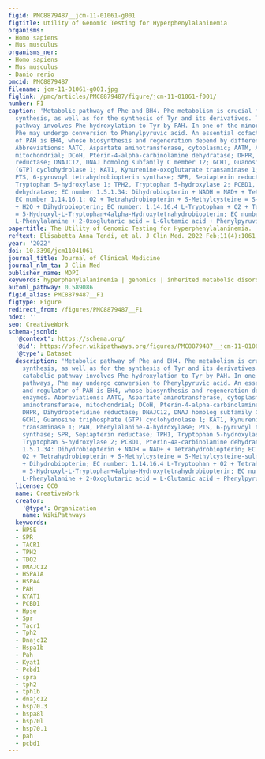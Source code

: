 ```yaml
---
figid: PMC8879487__jcm-11-01061-g001
figtitle: Utility of Genomic Testing for Hyperphenylalaninemia
organisms:
- Homo sapiens
- Mus musculus
organisms_ner:
- Homo sapiens
- Mus musculus
- Danio rerio
pmcid: PMC8879487
filename: jcm-11-01061-g001.jpg
figlink: /pmc/articles/PMC8879487/figure/jcm-11-01061-f001/
number: F1
caption: 'Metabolic pathway of Phe and BH4. Phe metabolism is crucial for protein
  synthesis, as well as for the synthesis of Tyr and its derivatives. The major catabolic
  pathway involves Phe hydroxylation to Tyr by PAH. In one of the minor pathways,
  Phe may undergo conversion to Phenylpyruvic acid. An essential cofactor and regulator
  of PAH is BH4, whose biosynthesis and regeneration depend by different enzymes.
  Abbreviations: AATC, Aspartate aminotransferase, cytoplasmic; AATM, Aspartate aminotransferase,
  mitochondrial; DCoH, Pterin-4-alpha-carbinolamine dehydratase; DHPR, Dihydropteridine
  reductase; DNAJC12, DNAJ homolog subfamily C member 12; GCH1, Guanosine triphosphate
  (GTP) cyclohydrolase 1; KAT1, Kynurenine-oxoglutarate transaminase 1; PAH, Phenylalanine-4-hydroxylase;
  PTS, 6-pyruvoyl tetrahydrobiopterin synthase; SPR, Sepiapterin reductase; TPH1,
  Tryptophan 5-hydroxylase 1; TPH2, Tryptophan 5-hydroxylase 2; PCBD1, Pterin-4a-carbinolamine
  dehydratase; EC number 1.5.1.34: Dihydrobiopterin + NADH = NAD+ + Tetrahydrobiopterin;
  EC number 1.14.16.1: O2 + Tetrahydrobiopterin + S-Methylcysteine = S-Methylcysteine-sulfoxide
  + H2O + Dihydrobiopterin; EC number: 1.14.16.4 L-Tryptophan + O2 + Tetrahydrobiopterin
  = 5-Hydroxyl-L-Tryptophan+4alpha-Hydroxytetrahydrobiopterin; EC number 2.6.1.5-2.6.1.64:
  L-Phenylalanine + 2-Oxoglutaric acid = L-Glutamic acid + Phenylpyruvic acid.'
papertitle: The Utility of Genomic Testing for Hyperphenylalaninemia.
reftext: Elisabetta Anna Tendi, et al. J Clin Med. 2022 Feb;11(4):1061.
year: '2022'
doi: 10.3390/jcm11041061
journal_title: Journal of Clinical Medicine
journal_nlm_ta: J Clin Med
publisher_name: MDPI
keywords: hyperphenylalaninemia | genomics | inherited metabolic disorders
automl_pathway: 0.589086
figid_alias: PMC8879487__F1
figtype: Figure
redirect_from: /figures/PMC8879487__F1
ndex: ''
seo: CreativeWork
schema-jsonld:
  '@context': https://schema.org/
  '@id': https://pfocr.wikipathways.org/figures/PMC8879487__jcm-11-01061-g001.html
  '@type': Dataset
  description: 'Metabolic pathway of Phe and BH4. Phe metabolism is crucial for protein
    synthesis, as well as for the synthesis of Tyr and its derivatives. The major
    catabolic pathway involves Phe hydroxylation to Tyr by PAH. In one of the minor
    pathways, Phe may undergo conversion to Phenylpyruvic acid. An essential cofactor
    and regulator of PAH is BH4, whose biosynthesis and regeneration depend by different
    enzymes. Abbreviations: AATC, Aspartate aminotransferase, cytoplasmic; AATM, Aspartate
    aminotransferase, mitochondrial; DCoH, Pterin-4-alpha-carbinolamine dehydratase;
    DHPR, Dihydropteridine reductase; DNAJC12, DNAJ homolog subfamily C member 12;
    GCH1, Guanosine triphosphate (GTP) cyclohydrolase 1; KAT1, Kynurenine-oxoglutarate
    transaminase 1; PAH, Phenylalanine-4-hydroxylase; PTS, 6-pyruvoyl tetrahydrobiopterin
    synthase; SPR, Sepiapterin reductase; TPH1, Tryptophan 5-hydroxylase 1; TPH2,
    Tryptophan 5-hydroxylase 2; PCBD1, Pterin-4a-carbinolamine dehydratase; EC number
    1.5.1.34: Dihydrobiopterin + NADH = NAD+ + Tetrahydrobiopterin; EC number 1.14.16.1:
    O2 + Tetrahydrobiopterin + S-Methylcysteine = S-Methylcysteine-sulfoxide + H2O
    + Dihydrobiopterin; EC number: 1.14.16.4 L-Tryptophan + O2 + Tetrahydrobiopterin
    = 5-Hydroxyl-L-Tryptophan+4alpha-Hydroxytetrahydrobiopterin; EC number 2.6.1.5-2.6.1.64:
    L-Phenylalanine + 2-Oxoglutaric acid = L-Glutamic acid + Phenylpyruvic acid.'
  license: CC0
  name: CreativeWork
  creator:
    '@type': Organization
    name: WikiPathways
  keywords:
  - HPSE
  - SPR
  - TACR1
  - TPH2
  - TDO2
  - DNAJC12
  - HSPA1A
  - HSPA4
  - PAH
  - KYAT1
  - PCBD1
  - Hpse
  - Spr
  - Tacr1
  - Tph2
  - Dnajc12
  - Hspa1b
  - Pah
  - Kyat1
  - Pcbd1
  - spra
  - tph2
  - tph1b
  - dnajc12
  - hsp70.3
  - hspa8l
  - hsp70l
  - hsp70.1
  - pah
  - pcbd1
---
```

